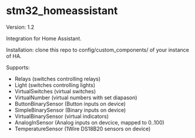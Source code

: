 # stm32_homeassistant
Version: 1.2

Integration for Home Assistant.

Installation: clone this repo to config/custom_components/ of your instance of HA.

Supports:
* Relays (switches controlling relays)
* Light (switches controlling lights)
* VirtualSwitches (virtual switches)
* VirtualNumber (virtual numbers with set diapason)
* ButtonBinarySensor (Button inputs on device)
* SimpleBinarySensor (Binary inputs on device)
* VirtualBinarySensor (virtual indicators)
* AnalogInSensor (Analog inputs on devcice, mapped to 0..100)
* TemperatureSensor (1Wire DS18B20 sensors on device)
